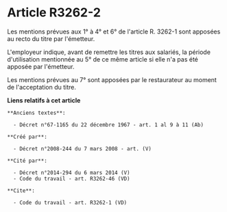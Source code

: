 # Article R3262-2

Les mentions prévues aux 1° à 4° et 6° de l'article R. 3262-1 sont apposées au recto du titre par l'émetteur. 

L'employeur indique, avant de remettre les titres aux salariés, la période d'utilisation mentionnée au 5° de ce même article
si elle n'a pas été apposée par l'émetteur. 

Les mentions prévues au 7° sont apposées par le restaurateur au moment de l'acceptation du titre.

**Liens relatifs à cet article**

	**Anciens textes**:

	  - Décret n°67-1165 du 22 décembre 1967 - art. 1 al 9 à 11 (Ab)

	**Créé par**:

	  - Décret n°2008-244 du 7 mars 2008 - art. (V)

	**Cité par**:

	  - Décret n°2014-294 du 6 mars 2014 (V)
	  - Code du travail - art. R3262-46 (VD)

	**Cite**:

	  - Code du travail - art. R3262-1 (VD)
